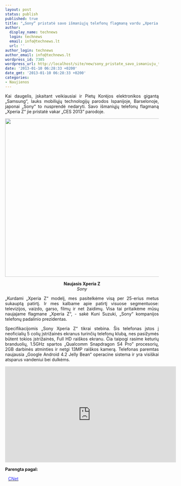 ```yaml
---
layout: post
status: publish
published: true
title: "„Sony“ pristatė savo išmaniųjų telefonų flagmaną vardu „Xperia Z“ (Video)"
author:
  display_name: technews
  login: technews
  email: info@technews.lt
  url: ''
author_login: technews
author_email: info@technews.lt
wordpress_id: 7305
wordpress_url: http://localhost/site/new/sony_pristate_savo_ismaniuju_telefonu_flagmana_vardu_xperia_z_video/
date: '2013-01-10 06:28:33 +0200'
date_gmt: '2013-01-10 06:28:33 +0200'
categories:
- Naujienos
---
```

<p style="text-align:justify">Kai daugelis, įskaitant veikiausiai ir Pietų Korėjos elektronikos gigantą „Samsung“, lauks mobiliųjų technologijų parodos Ispanijoje, Barselonoje, japonai „Sony“ to nusprendė nedaryti. Savo išmaniųjų telefonų flagmaną „Xperia Z“ jie pristatė vakar „CES 2013” parodoje.</p>
<p style="text-align:center"> <a target="blank" href="http://www.technologijos.lt/upload/image/n/technologijos/gsm/S-30452/xperiaz.jpg"><img alt="" src="http://www.technologijos.lt/upload/image/n/technologijos/gsm/S-30452/1-xperiaz.jpg" style="width: 520px;" /></a></p>
<div style="text-align:center"> <strong>Naujasis Xperia Z</strong><br/><em>Sony</em></div>
<div style="text-align:justify"><!--[if gte mso 9]><![endif]--><!--[if gte mso 9]><xml></p>
<p>  Normal<br />
  0</p>
<p>  false<br />
  false<br />
  false</p>
<p>  EN-US<br />
  X-NONE<br />
  X-NONE</p>
<p></xml><![endif]--><!--[if gte mso 9]><![endif]--><!--[if gte mso 10]></p>
<style>
 /* Style Definitions */<br />
 table.MsoNormalTable<br />
	{mso-style-name:"Table Normal";<br />
	mso-style-parent:"";<br />
	line-height:115%;<br />
	font-size:11.0pt;"Calibri","sans-serif";}<br />
</style>
<p><![endif]--></p>
<p><span>&bdquo;Kurdami &bdquo;Xperia Z&ldquo; modelį, mes pasitelkėme visą per 25-erius metus sukauptą patirtį. Ir mes kalbame apie patirtį visuose segmentuose: televizijos, vaizdo, garso, filmų ir net žaidimų. Visa tai pritaikėme mūsų naujajame flagmane &bdquo;Xperia Z&ldquo;, - sakė Kuni Suzuki, &bdquo;Sony</span><span>&ldquo;</span><span> kompanijos telefonų padalinio prezidentas.</span></p>
<p><span>Specifikacijomis &bdquo;Sony Xperia Z&ldquo; tikrai stebina. Šis telefonas įstos į neoficialių 5 colių įstrižainės ekranus turinčių telefonų klubą, nes pasižymės būtent tokios įstrižainės, Full HD raiškos ekranu. Čia taipogi rasime keturių branduolių, 1.5GHz spartos &bdquo;Qualcomm Snapdragon S4 Pro&rdquo; procesorių, 2GB darbinės atminties ir netgi 13MP raiškos kamerą. Telefonas paremtas naujausia </span><span>&bdquo;</span><span>Google Android 4.2 Jelly Bean</span><span>&ldquo;</span><span> operacine sistema ir yra visiškai atsparus vandeniui bei dulkėms.<br /></span></p>
<p style="text-align: center;"><iframe width="560" height="315" frameborder="0" allowfullscreen="" src="http://www.youtube.com/embed/KNsX30n0R3s"></iframe></p>
</div>
<p><strong>Parengta pagal:</strong></p>
<p style="margin:0px 0px 0px 10px"><a target="blank" href="http://reviews.cnet.com/smartphones/sony-xperia-z/4505-6452_7-35567069.html"><span style="color:#2E2EFE">CNet</span></a></p>
